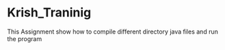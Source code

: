 # Krish_Traninig

This Assignment show how to compile different directory java files and run the program
